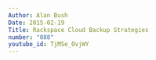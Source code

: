 ```yaml
---
Author: Alan Bush
Date: 2015-02-19
Title: Rackspace Cloud Backup Strategies
number: "088"
youtube_id: TjMSe_OvjWY
---
```




